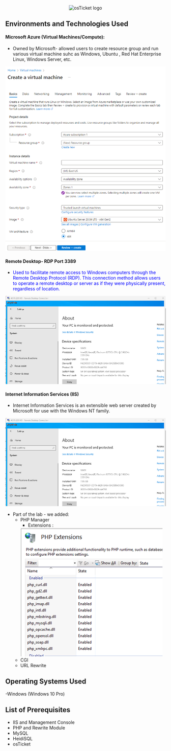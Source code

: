 <p align="center">
<img src="https://i.imgur.com/Clzj7Xs.png" alt="osTicket logo"/>
</p>
<h2>Environments and Technologies Used</h2>


<h4>Microsoft Azure (Virtual Machines/Compute):</h4>

- Owned by Microsoft- allowed users to create resource group and run various virtual machine suhc as Windows, Ubuntu , Red Hat Enterprise Linux, Windows Server, etc.
<p align="center">
<img src="images/azure.png" alt="osTicket logo"/>
</p>

<h4>Remote Desktop- RDP Port 3389 </h4>

- <p style="color: blue;">Used to facilitate remote access to Windows computers through the Remote Desktop Protocol (RDP). This connection method allows users to operate a remote desktop or server as if they were physically present, regardless of location.</p>

<p align="center">
<img src="images/VM1.png" alt="VM1 pic"/>
</p>

 <h4>Internet Information Services (IIS) </h4>

- Internet Information Services is an extensible web server created by Microsoft for use with the Windows NT family.
<p align="center">
<img src="images/VM1.png" alt="VM1 pic"/>
</p>

- Part of the lab - we added:
    - PHP Manager
        - Extensions :
        <img src="images/phpextensions.png" alt="phpextension screenshot"/>
    - CGI
    - URL Rewrite
    

<h2>Operating Systems Used </h2>

-Windows (Windows 10 Pro)

<h2>List of Prerequisites</h2>

- IIS and Management Console
- PHP and Rewrite Module
- MySQL
- HeidiSQL
- osTicket
